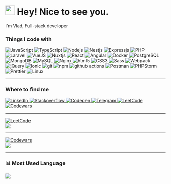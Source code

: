 <h1><img src="https://emojis.slackmojis.com/emojis/images/1531849430/4246/blob-sunglasses.gif?1531849430" width="30"/> Hey! Nice to see you.</h1>

<p>I'm Vlad, Full-stack developer </p>
<h3>Things I code with</h3>
<p>
  <img alt="JavaScript" src="https://img.shields.io/badge/JavaScript-323330?style=for-the-badge&logo=javascript&logoColor=F7DF1E" />
  <img alt="TypeScript" src="https://img.shields.io/badge/TypeScript-007ACC?style=for-the-badge&logo=typescript&logoColor=white" />
  <img alt="Nodejs" src="https://img.shields.io/badge/Node.js-339933?style=for-the-badge&logo=nodedotjs&logoColor=white" />
  <img alt="Nestjs" src="https://img.shields.io/badge/nestjs-E0234E?style=for-the-badge&logo=nestjs&logoColor=white" />
  <img alt="Expressjs" src="https://img.shields.io/badge/Express.js-000000?style=for-the-badge&logo=express&logoColor=white" />
  <img alt="PHP" src="https://img.shields.io/badge/PHP-777BB4?style=for-the-badge&logo=php&logoColor=white" />
  <img alt="Laravel" src="https://img.shields.io/badge/Laravel-FF2D20?style=for-the-badge&logo=laravel&logoColor=white" />
  <img alt="VueJS" src="https://img.shields.io/badge/Vue.js-35495E?style=for-the-badge&logo=vuedotjs&logoColor=4FC08D" />
  <img alt="Nuxtjs" src="https://img.shields.io/badge/nuxt.js-00C58E?style=for-the-badge&logo=nuxtdotjs&logoColor=white" />
  <img alt="React" src="https://img.shields.io/badge/React-20232A?style=for-the-badge&logo=react&logoColor=61DAFB" />
  <img alt="Angular" src="https://img.shields.io/badge/Angular-DD0031?style=for-the-badge&logo=angular&logoColor=white" />
  <img alt="Docker" src="https://img.shields.io/badge/Docker-2CA5E0?style=for-the-badge&logo=docker&logoColor=white" />
  <img alt="PostgreSQL" src="https://img.shields.io/badge/PostgreSQL-316192?style=for-the-badge&logo=postgresql&logoColor=white" />
  <img alt="MongoDB" src="https://img.shields.io/badge/MongoDB-4EA94B?style=for-the-badge&logo=mongodb&logoColor=white" />
  <img alt="MySQL" src="https://img.shields.io/badge/MySQL-005C84?style=for-the-badge&logo=mysql&logoColor=white" />
  <img alt="Nginx" src="https://img.shields.io/badge/Nginx-009639?style=for-the-badge&logo=nginx&logoColor=white" />
  <img alt="html5" src="https://img.shields.io/badge/HTML5-E34F26?style=for-the-badge&logo=html5&logoColor=white" />
  <img alt="CSS3" src="https://img.shields.io/badge/CSS3-1572B6?style=for-the-badge&logo=css3&logoColor=white" />
  <img alt="Sass" src="https://img.shields.io/badge/Sass-CC6699?style=for-the-badge&logo=sass&logoColor=white" />
  <img alt="Webpack" src="https://img.shields.io/badge/Webpack-8DD6F9?style=for-the-badge&logo=Webpack&logoColor=white" /> 
  <img alt="jQuery" src="https://img.shields.io/badge/jQuery-0769AD?style=for-the-badge&logo=jquery&logoColor=whit" /> 
  <img alt="Ionic" src="https://img.shields.io/badge/Ionic-3880FF?style=for-the-badge&logo=ionic&logoColor=white" /> 
  <img alt="git" src="https://img.shields.io/badge/GIT-E44C30?style=for-the-badge&logo=git&logoColor=white" />
  <img alt="npm" src="https://img.shields.io/badge/npm-CB3837?style=for-the-badge&logo=npm&logoColor=white" />
  <img alt="github actions" src="https://img.shields.io/badge/GitHub_Actions-2088FF?style=for-the-badge&logo=github-actions&logoColor=white" />
  <img alt="Postman" src="https://img.shields.io/badge/Postman-FF6C37?style=for-the-badge&logo=Postman&logoColor=white" />
  <img alt="PHPStorm" src="http://img.shields.io/badge/-PHPStorm-181717?style=for-the-badge&logo=phpstorm&logoColor=white" />
  <img alt="Prettier" src="https://img.shields.io/badge/prettier-1A2C34?style=for-the-badge&logo=prettier&logoColor=F7BA3E" />
  <img alt="Linux" src="https://img.shields.io/badge/Linux-FCC624?style=for-the-badge&logo=linux&logoColor=black" />

</p>

------------

<h3>Where to find me</h3>
<p>
<a href="https://linkedin.com/in/enokin" target="_blank">
    <img alt="LinkedIn" src="https://img.shields.io/badge/linkedin-%230077B5.svg?&style=for-the-badge&logo=linkedin&logoColor=white" />
</a>
<a href="https://ru.stackoverflow.com/users/230052/enokin" target="_blank">
    <img alt="Stackoverflow" src="https://img.shields.io/badge/Stack_Overflow-FE7A16?style=for-the-badge&logo=stack-overflow&logoColor=white" />
</a>
<a href="https://codepen.io/Enokin/" target="_blank">
    <img alt="Codepen" src="https://img.shields.io/badge/Codepen-000000?style=for-the-badge&logo=codepen&logoColor=white" /> 
</a>
<a href="https://t.me/enokin" target="_blank">
    <img alt="Telegram" src="https://img.shields.io/badge/Telegram-2CA5E0?style=for-the-badge&logo=telegram&logoColor=white" />
</a>
<a href="https://leetcode.com/Enokin/" target="_blank">
    <img alt="LeetCode" src="https://img.shields.io/badge/-LeetCode-FFA116?style=for-the-badge&logo=LeetCode&logoColor=black" />
</a>
<a href="https://www.codewars.com/users/EnokinPRO" target="_blank">
    <img alt="Codewars" src="https://img.shields.io/badge/Codewars-B1361E?style=for-the-badge&logo=Codewars&logoColor=white" /> 
</a>
</p>

------------

<a href="https://leetcode.com/Enokin/" target="_blank">
    <img alt="LeetCode" src="https://img.shields.io/badge/-LeetCode-FFA116?style=for-the-badge&logo=LeetCode&logoColor=black" />
</a> 
<div>
    <img src="https://leetcode-stats-six.vercel.app/api?username=Enokin&theme=dark" />
</div>

------------

<a href="https://www.codewars.com/users/EnokinPRO" target="_blank">
    <img alt="Codewars" src="https://img.shields.io/badge/Codewars-B1361E?style=for-the-badge&logo=Codewars&logoColor=white" /> 
</a>

<div>
    <img src="https://www.codewars.com/users/EnokinPRO/badges/large" />
</div>

------------

<h3>📊 Most Used Language</h3>
<div>
    <img src="https://github-readme-stats.vercel.app/api/top-langs/?username=StarkOne&show_icons=true&count_private=true&hide_border=true" />
</div>
